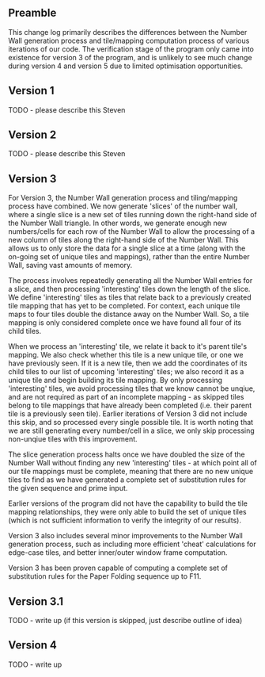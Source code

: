 ## Preamble
This change log primarily describes the differences between the Number Wall generation process and tile/mapping computation process of various iterations of our code. The verification stage of the program only came into existence for version 3 of the program, and is unlikely to see much change during version 4 and version 5 due to limited optimisation opportunities.

## Version 1
TODO - please describe this Steven

## Version 2
TODO - please describe this Steven

## Version 3
For Version 3, the Number Wall generation process and tiling/mapping process have combined. We now generate 'slices' of the number wall, where a single slice is a new set of tiles running down the right-hand side of the Number Wall triangle. In other words, we generate enough new numbers/cells for each row of the Number Wall to allow the processing of a new column of tiles along the right-hand side of the Number Wall. This allows us to only store the data for a single slice at a time (along with the on-going set of unique tiles and mappings), rather than the entire Number Wall, saving vast amounts of memory.

The process involves repeatedly generating all the Number Wall entries for a slice, and then processing 'interesting' tiles down the length of the slice. We define 'interesting' tiles as tiles that relate back to a previously created tile mapping that has yet to be completed. For context, each unique tile maps to four tiles double the distance away on the Number Wall. So, a tile mapping is only considered complete once we have found all four of its child tiles.

When we process an 'interesting' tile, we relate it back to it's parent tile's mapping. We also check whether this tile is a new unique tile, or one we have previously seen. If it is a new tile, then we add the coordinates of its child tiles to our list of upcoming 'interesting' tiles; we also record it as a unique tile and begin building its tile mapping. By only processing 'interesting' tiles, we avoid processing tiles that we know cannot be unqiue, and are not required as part of an incomplete mapping - as skipped tiles belong to tile mappings that have already been completed (i.e. their parent tile is a previously seen tile). Earlier iterations of Version 3 did not include this skip, and so processed every single possible tile. It is worth noting that we are still generating every number/cell in a slice, we only skip processing non-unqiue tiles with this improvement.

The slice generation process halts once we have doubled the size of the Number Wall without finding any new 'interesting' tiles - at which point all of our tile mappings must be complete, meaning that there are no new unique tiles to find as we have generated a complete set of substitution rules for the given sequence and prime input.

Earlier versions of the program did not have the capability to build the tile mapping relationships, they were only able to build the set of unique tiles (which is not sufficient information to verify the integrity of our results).

Version 3 also includes several minor improvements to the Number Wall generation process, such as including more efficient 'cheat' calculations for edge-case tiles, and better inner/outer window frame computation.

Version 3 has been proven capable of computing a complete set of substitution rules for the Paper Folding sequence up to F11.

## Version 3.1
TODO - write up (if this version is skipped, just describe outline of idea)

## Version 4
TODO - write up